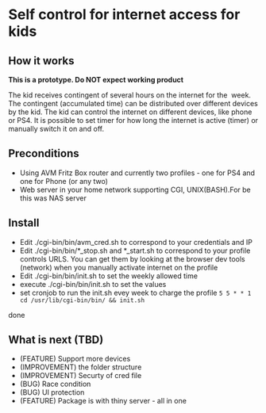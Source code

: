 # Self control for internet access for kids 
## How it works 

**This is a prototype. Do NOT expect working product**

The kid receives contingent of several hours on the internet for the  week. The contingent (accumulated time) can be distributed over different devices by the kid.
The kid can control the internet on different devices, like phone or PS4. It is possible to set timer for how long the internet is active (timer) or manually switch it on and off. 

## Preconditions

- Using AVM Fritz Box router and currently two profiles - one for PS4 and one for Phone (or any two)
- Web server in your home network supporting CGI, UNIX(BASH).For be this was NAS server 

## Install 

- Edit ./cgi-bin/bin/avm_cred.sh to correspond to your credentials and IP
- Edit ./cgi-bin/bin/\*_stop.sh and \*_start.sh to correspond to your  profile controls URLS. You can get them by looking at the browser dev tools (network) when you manually activate internet on the profile 
- Edit ./cgi-bin/bin/init.sh to set the  weekly allowed time 
- execute ./cgi-bin/bin/init.sh to set the values 
- set cronjob to run the init.sh evey week to charge the profile 
`5 5 * * 1 cd /usr/lib/cgi-bin/bin/ && init.sh` 

done 

## What is next (TBD)

- (FEATURE) Support more devices 
- (IMPROVEMENT) the folder structure 
- (IMPROVEMENT) Securty of cred file
- (BUG) Race condition
- (BUG) UI protection
- (FEATURE) Package is with thiny server - all in one 
